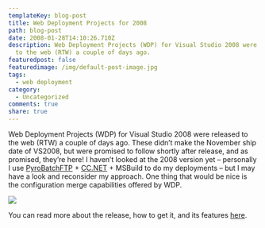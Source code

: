 ```yaml
---
templateKey: blog-post
title: Web Deployment Projects for 2008
path: blog-post
date: 2008-01-28T14:10:26.710Z
description: Web Deployment Projects (WDP) for Visual Studio 2008 were released
  to the web (RTW) a couple of days ago.
featuredpost: false
featuredimage: /img/default-post-image.jpg
tags:
  - web deployment
category:
  - Uncategorized
comments: true
share: true
---
```

<!--StartFragment-->

[](http://msdn2.microsoft.com/en-us/vstudio/default.aspx "VSTS_Logo")Web Deployment Projects (WDP) for Visual Studio 2008 were released to the web (RTW) a couple of days ago. These didn’t make the November ship date of VS2008, but were promised to follow shortly after release, and as promised, they’re here! I haven’t looked at the 2008 version yet – personally I use [PyroBatchFTP](http://www.emtec.com/pyrobatchftp/index.html) + [CC.NET](http://confluence.public.thoughtworks.org/display/CCNET/Welcome+to+CruiseControl.NET) + MSBuild to do my deployments – but I may have a look and reconsider my approach. One thing that would be nice is the configuration merge capabilities offered by WDP.

![](/img/vs-2008.jpg)

You can read more about the release, how to get it, and its features [here](http://blogs.msdn.com/webdevtools/archive/2008/01/25/announcing-rtw-of-visual-studio-2008-web-deployment-projects-wdp.aspx).

<!--EndFragment-->